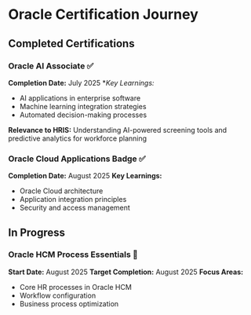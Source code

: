 # Oracle Certification Journey

## Completed Certifications

### Oracle AI Associate ✅
**Completion Date:** July 2025 
**Key Learnings:*
- AI applications in enterprise software
- Machine learning integration strategies
- Automated decision-making processes

**Relevance to HRIS:** Understanding AI-powered screening tools and predictive analytics for workforce planning

### Oracle Cloud Applications Badge ✅
**Completion Date:** August 2025
**Key Learnings:**
- Oracle Cloud architecture
- Application integration principles
- Security and access management

## In Progress

### Oracle HCM Process Essentials 🔄
**Start Date:** August 2025 
**Target Completion:** August 2025 
**Focus Areas:**
- Core HR processes in Oracle HCM
- Workflow configuration
- Business process optimization

